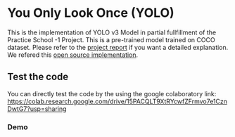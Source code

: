 # You Only Look Once (YOLO)

This is the implementation of YOLO v3 Model in partial fullfillment of the Practice School -1 Project. This is a pre-trained model trained on COCO dataset. Please refer to the [project report](https://docs.google.com/document/d/1AKm7zPOjAwtr8jsscsVg2aYanqtrtskpkmU1CmkV0pM/edit?usp=sharing) if you want a detailed explanation. We refered this [open source implementation](https://github.com/AlexeyAB/darknet/).

## Test the code

You can directly test the code by the using the google colaboratory link:
https://colab.research.google.com/drive/15PACQLT9XtRYcwfZFrmvo7e1CznDwtG7?usp=sharing


### Demo
